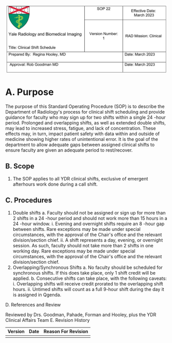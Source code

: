 ![img-0.jpeg](images/img-0.jpeg.png)

# A. Purpose 

The purpose of this Standard Operating Procedure (SOP) is to describe the Department of Radiology's process for clinical shift scheduling and provide guidance for faculty who may sign up for two shifts within a single 24 -hour period. Prolonged and overlapping shifts, as well as extended double shifts, may lead to increased stress, fatigue, and lack of concentration. These effects may, in turn, impact patient safety with data within and outside of medicine showing higher rates of unintentional error. It is the goal of the department to allow adequate gaps between assigned clinical shifts to ensure faculty are given an adequate period to rest/recover.

## B. Scope

1. The SOP applies to all YDR clinical shifts, exclusive of emergent afterhours work done during a call shift.

## C. Procedures

1. Double shifts
a. Faculty should not be assigned or sign up for more than 2 shifts in a 24 -hour period and should not work more than 15 hours in a 24 -hour window.
i. Evening and overnight shifts require an 8 -hour gap between shifts. Rare exceptions may be made under special circumstances, with the approval of the Chair's office and the relevant division/section chief.
ii. A shift represents a day, evening, or overnight session. As such, faculty should not take more than 2 shifts in one working day. Rare exceptions may be made under special circumstances, with the approval of the Chair's office and the relevant division/section chief.
2. Overlapping/Synchronous Shifts
a. No faculty should be scheduled for synchronous shifts. If this does take place, only 1 shift credit will be applied.
b. Consecutive shifts can take place, with the following caveats:
i. Overlapping shifts will receive credit prorated to the overlapping shift hours.
ii. Untimed shifts will count as a full 9-hour shift during the day it is assigned in Qgenda.

D. References and Review

Reviewed by Drs. Goodman, Pahade, Forman and Hooley, plus the YDR Clinical Affairs Team
E. Revision History

| Version | Date | Reason For Revision |
| :-- | :-- | :-- |
|  |  |  |